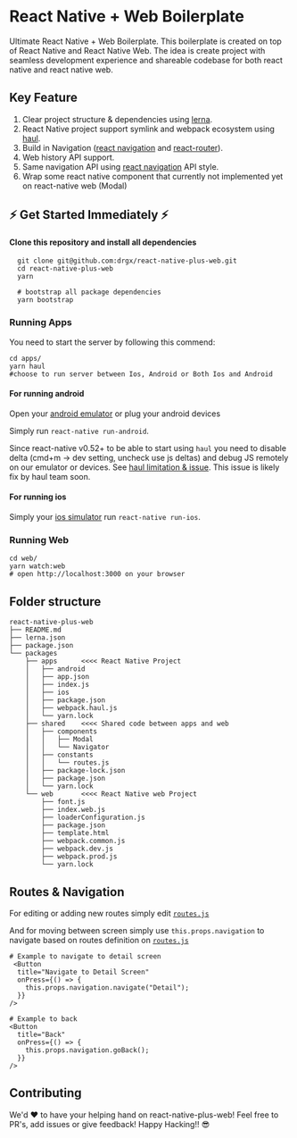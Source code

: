 # React Native + Web Boilerplate
Ultimate React Native + Web Boilerplate. This boilerplate is created on top of React Native and React Native Web. The idea is create project with seamless development experience and shareable codebase for both react native and react native web.
## Key Feature
1. Clear project structure & dependencies using [lerna](https://github.com/lerna/lerna).
2. React Native project support symlink and webpack ecosystem using [haul](https://github.com/callstack/haul).
3. Build in Navigation ([react navigation](https://reactnavigation.org/) and [react-router](https://github.com/ReactTraining/react-router)). 
4. Web history API support.
5. Same navigation API using [react navigation](https://reactnavigation.org/) API style.
6. Wrap some react native component that currently not implemented yet on react-native web (Modal)

## ⚡️ Get Started Immediately ⚡️ 
#### Clone this repository and install all dependencies
``` 
  git clone git@github.com:drgx/react-native-plus-web.git
  cd react-native-plus-web
  yarn 

  # bootstrap all package dependencies 
  yarn bootstrap
```

### Running Apps 
You need to start the server by following this commend: 
```
cd apps/
yarn haul 
#choose to run server between Ios, Android or Both Ios and Android
```

#### For running android
Open your [android emulator](https://medium.com/@deepak.gulati/running-react-native-app-on-the-android-emulator-11bf309443eb) or plug your android devices

Simply run `react-native run-android`.

Since react-native v0.52+ to be able to start using `haul` you need to disable delta (cmd+m -> dev setting, uncheck use js deltas) and debug JS remotely on our emulator or devices. See [haul limitation & issue](https://github.com/callstack/haul#limitations). This issue is likely fix by haul team soon.


#### For running ios 
Simply your [ios simulator](https://facebook.github.io/react-native/docs/running-on-simulator-ios.html) run `react-native run-ios`.

###  Running Web 
```
cd web/
yarn watch:web 
# open http://localhost:3000 on your browser
```

## Folder structure
```
react-native-plus-web
├── README.md
├── lerna.json
├── package.json
└── packages
    ├── apps      <<<< React Native Project
    │   ├── android
    │   ├── app.json
    │   ├── index.js
    │   ├── ios
    │   ├── package.json
    │   ├── webpack.haul.js
    │   └── yarn.lock
    ├── shared    <<<< Shared code between apps and web
    │   ├── components
    │   │   ├── Modal 
    │   │   └── Navigator
    │   ├── constants
    │   │   └── routes.js 
    │   ├── package-lock.json
    │   ├── package.json
    │   └── yarn.lock
    └── web       <<<< React Native web Project
        ├── font.js
        ├── index.web.js
        ├── loaderConfiguration.js
        ├── package.json
        ├── template.html
        ├── webpack.common.js
        ├── webpack.dev.js
        ├── webpack.prod.js
        └── yarn.lock
```


## Routes & Navigation
For editing or adding new routes simply edit [`routes.js`](https://github.com/drgx/react-native-plus-web/blob/master/packages/shared/constants/routes.js)

And for moving between screen simply use `this.props.navigation` to navigate based on routes definition on [`routes.js`](https://github.com/drgx/react-native-plus-web/blob/master/packages/shared/constants/routes.js)

```
# Example to navigate to detail screen
 <Button
  title="Navigate to Detail Screen"
  onPress={() => {
    this.props.navigation.navigate("Detail");
  }}
/>

# Example to back
<Button
  title="Back"
  onPress={() => {
    this.props.navigation.goBack();
  }}
/>
```
## Contributing
We'd ❤️ to have your helping hand on react-native-plus-web! Feel free to PR's, add issues or give feedback! Happy Hacking!! 😎 
